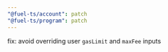 ```yaml
---
"@fuel-ts/account": patch
"@fuel-ts/program": patch
---
```


fix: avoid overriding user `gasLimit` and `maxFee` inputs
